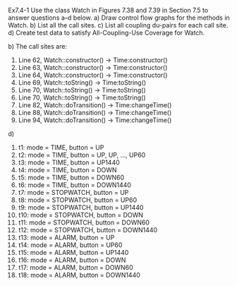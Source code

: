 Ex7.4-1
Use the class Watch in Figures 7.38 and 7.39 in Section 7.5 to answer questions a–d below.
a) Draw control flow graphs for the methods in Watch.
b) List all the call sites.
c) List all coupling du-pairs for each call site.
d) Create test data to satisfy All-Coupling-Use Coverage for Watch.

b) The call sites are: 
1.  Line 62, Watch::constructor() → Time:constructor() 
2. Line 63, Watch::constructor() → Time:constructor() 
3. Line 64, Watch::constructor() → Time:constructor() 
4. Line 69, Watch::toString() → Time:toString() 
3. Line 70, Watch::toString() → Time:toString() 
6. Line 70, Watch::toString() → Time:toString() 
7. Line 82, Watch::doTransition() → Time:changeTime()
8. Line 88, Watch::doTransition() → Time:changeTime()
9. Line 94, Watch::doTransition() → Time:changeTime()

d)
1. t1: mode = TIME, button = UP
2. t2: mode = TIME, button = UP, UP, ..., UP60
3. t3: mode = TIME, button = UP1440
4. t4: mode = TIME, button = DOWN
5. t5: mode = TIME, button = DOWN60
6. t6: mode = TIME, button = DOWN1440
7. t7: mode = STOPWATCH, button = UP
8. t8: mode = STOPWATCH, button = UP60
9. t9: mode = STOPWATCH, button = UP1440
10. t10: mode = STOPWATCH, button = DOWN
11. t11: mode = STOPWATCH, button = DOWN60
12. t12: mode = STOPWATCH, button = DOWN1440
13. t13: mode = ALARM, button = UP
14. t14: mode = ALARM, button = UP60
15. t15: mode = ALARM, button = UP1440
16. t16: mode = ALARM, button = DOWN
17. t17: mode = ALARM, button = DOWN60
18. t18: mode = ALARM, button = DOWN1440